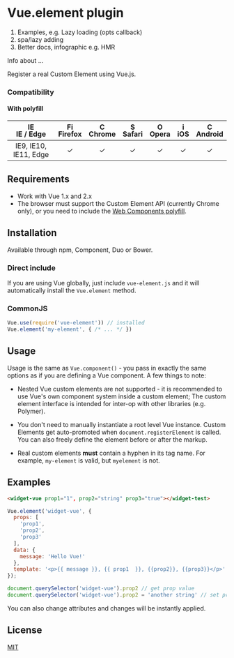 # Vue.element plugin

1. Examples, e.g. Lazy loading (opts callback) 
2. spa/lazy adding
3. Better docs, infographic e.g. HMR

Info about ...

Register a real Custom Element using Vue.js.

### Compatibility

#### With polyfill

| [<img src="https://raw.githubusercontent.com/godban/browsers-support-badges/master/src/images/edge.png" alt="IE / Edge" width="16px" height="16px" />](http://godban.github.io/browsers-support-badges/)</br>IE / Edge | [<img src="https://raw.githubusercontent.com/godban/browsers-support-badges/master/src/images/firefox.png" alt="Firefox" width="16px" height="16px" />](http://godban.github.io/browsers-support-badges/)</br>Firefox | [<img src="https://raw.githubusercontent.com/godban/browsers-support-badges/master/src/images/chrome.png" alt="Chrome" width="16px" height="16px" />](http://godban.github.io/browsers-support-badges/)</br>Chrome | [<img src="https://raw.githubusercontent.com/godban/browsers-support-badges/master/src/images/safari.png" alt="Safari" width="16px" height="16px" />](http://godban.github.io/browsers-support-badges/)</br>Safari | [<img src="https://raw.githubusercontent.com/godban/browsers-support-badges/master/src/images/opera.png" alt="Opera" width="16px" height="16px" />](http://godban.github.io/browsers-support-badges/)</br>Opera | [<img src="https://raw.githubusercontent.com/godban/browsers-support-badges/master/src/images/safari-ios.png" alt="iOS Safari" width="16px" height="16px" />](http://godban.github.io/browsers-support-badges/)</br>iOS | [<img src="https://raw.githubusercontent.com/godban/browsers-support-badges/master/src/images/chrome-android.png" alt="Chrome for Android" width="16px" height="16px" />](http://godban.github.io/browsers-support-badges/)</br>Android |
|:---------:|:---------:|:---------:|:---------:|:---------:|:---------:|:---------:|
| IE9, IE10, IE11, Edge| &check;| &check; | &check; | &check; | &check; | &check;

## Requirements

- Work with Vue 1.x and 2.x
- The browser must support the Custom Element API (currently Chrome only), or you need to include the [Web Components polyfill](https://github.com/WebReflection/document-register-element/blob/master/build/document-register-element.js).

## Installation

Available through npm, Component, Duo or Bower.

### Direct include

If you are using Vue globally, just include `vue-element.js` and it will automatically install the `Vue.element` method.

### CommonJS

``` js
Vue.use(require('vue-element')) // installed
Vue.element('my-element', { /* ... */ })
```

## Usage

Usage is the same as `Vue.component()` - you pass in exactly the same options as if you are defining a Vue component. A few things to note:

- Nested Vue custom elements are not supported - it is recommended to use Vue's own component system inside a custom element; The custom element interface is intended for inter-op with other libraries (e.g. Polymer).

- You don't need to manually instantiate a root level Vue instance. Custom Elements get auto-promoted when `document.registerElement` is called. You can also freely define the element before or after the markup.

- Real custom elements **must** contain a hyphen in its tag name. For example, `my-element` is valid, but `myelement` is not.

## Examples

``` html
<widget-vue prop1="1", prop2="string" prop3="true"></widget-test>
```

``` js
Vue.element('widget-vue', {
  props: [
    'prop1',
    'prop2',
    'prop3'
  ],
  data: {
    message: 'Hello Vue!'
  },
  template: '<p>{{ message }}, {{ prop1  }}, {{prop2}}, {{prop3}}</p>'
});

document.querySelector('widget-vue').prop2 // get prop value
document.querySelector('widget-vue').prop2 = 'another string' // set prop value
```

You can also change <widget-vue> attributes and changes will be instantly applied.

## License

[MIT](http://opensource.org/licenses/MIT)

